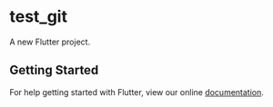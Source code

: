 # test_git

A new Flutter project.

## Getting Started

For help getting started with Flutter, view our online
[documentation](https://flutter.io/).
